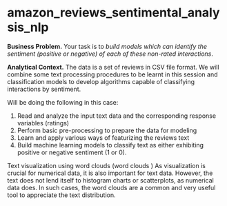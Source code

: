 # amazon_reviews_sentimental_analysis_nlp

**Business Problem.** Your task is to *build models which can identify the sentiment (positive or negative) of each of these non-rated interactions*.

**Analytical Context.** The data is a set of reviews in CSV file format. We will combine some text processing procedures to be learnt in this session and classification models to develop algorithms capable of classifying interactions by sentiment.

Will be doing the following in this case:
1. Read and analyze the input text data and the corresponding response variables (ratings)
2. Perform basic pre-processing to prepare the data for modeling
3. Learn and apply various ways of featurizing the reviews text
4. Build machine learning models to classify text as either exhibiting positive or negative sentiment (1 or 0).

Text visualization using word clouds (word clouds )
As visualization is crucial for numerical data, it is also important for text data. However, the text does not lend itself to histogram charts or scatterplots, as numerical data does. In such cases, the word clouds are a common and very useful tool to appreciate the text distribution.
